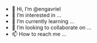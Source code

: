 - 👋 Hi, I’m @engavriel
- 👀 I’m interested in ...
- 🌱 I’m currently learning ...
- 💞️ I’m looking to collaborate on ...
- 📫 How to reach me ...

<!---
engavriel/engavriel is a ✨ special ✨ repository because its `README.md` (this file) appears on your GitHub profile.
You can click the Preview link to take a look at your changes.
--->
